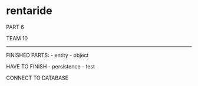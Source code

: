 # rentaride

PART 6

TEAM 10
________________________

FINISHED PARTS:
	- entity 
	- object
	
HAVE TO FINISH
	- persistence
	- test
	
CONNECT TO DATABASE
